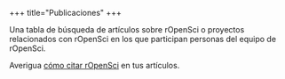 +++
title="Publicaciones"
+++

Una tabla de búsqueda de artículos sobre rOpenSci o proyectos relacionados con rOpenSci en los que participan personas del equipo de rOpenSci.

Averigua [cómo citar rOpenSci](/how-to-cite-ropensci/) en tus artículos.


